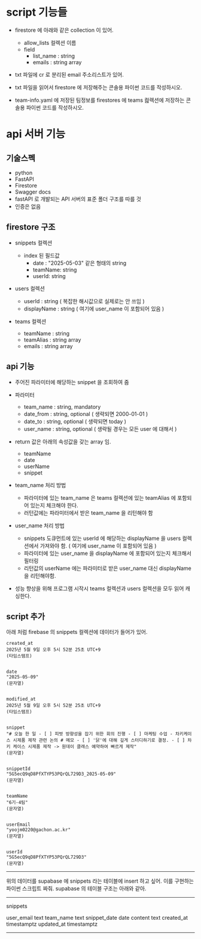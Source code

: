 # script 기능들

- firestore 에 아래와 같은 collection 이 있어.

  - allow_lists 컬렉션 이름
  - field
    - list_name : string
    - emails : string array

- txt 파일에 cr 로 분리된 email 주소리스트가 있어.

- txt 파일을 읽어서 firestore 에 저장해주는 콘솔용 파이썬 코드를 작성하시오.

- team-info.yaml 에 저장된 팀정보를 firestores 에 teams 컲렉션에 저장하는 콘솔용 파이썬 코드를 작성하시오.

# api 서버 기능

## 기술스펙

- python
- FastAPI
- Firestore
- Swagger docs
- fastAPI 로 개발되는 API 서버의 표준 폴더 구조를 따를 것
- 인증은 없음

## firestore 구조

- snippets 컬렉션

  - index 된 필드값
    - date : "2025-05-03" 같은 형태의 string
    - teamName: string
    - userId: string

- users 컬렉션

  - userId : string ( 복잡한 해시값으로 실제로는 안 쓰임 )
  - displayName : string ( 여기에 user_name 이 포함되어 있음 )

- teams 컬렉션
  - teamName : string
  - teamAlias : string array
  - emails : string array

## api 기능

- 주어진 파라미터에 해당하는 snippet 을 조회하여 줌
- 파라미터

  - team_name : string, mandatory
  - date_from : string, optional ( 생략되면 2000-01-01 )
  - date_to : string, optional ( 생략되면 today )
  - user_name : string, optional ( 생략될 경우는 모든 user 에 대해서 )

- return 값은 아래의 속성값을 갖는 array 임.

  - teamName
  - date
  - userName
  - snippet

- team_name 처리 방법

  - 파라미터에 있는 team_name 은 teams 컬렉션에 있는 teamAlias 에 포함되어 있는지 체크해야 한다.
  - 러턴값에는 파라미터에서 받은 team_name 을 리턴해야 함

- user_name 처리 방법

  - snippets 도큐먼트에 있는 userId 에 해당하는 displayName 을 users 컬렉션에서 가져와야 함. ( 여기에 user_name 이 포함되어 있음 )
  - 파라미터에 있는 user_name 을 displayName 에 포함되어 있는지 체크해서 필터링
  - 리턴값의 userName 에는 파라미터로 받은 user_name 대신 displayName 을 리턴해야함.

- 성능 향상을 위해 프로그램 시작시 teams 컬렉션과 users 컬렉션을 모두 읽어 캐싱한다.

## script 추가

아래 처럼 firebase 의 snippets 컬렉션에 데이터가 들어가 있어.

```
created_at
2025년 5월 9일 오후 5시 52분 25초 UTC+9
(타임스탬프)


date
"2025-05-09"
(문자열)


modified_at
2025년 5월 9일 오후 5시 52분 25초 UTC+9
(타임스탬프)


snippet
"# 오늘 한 일 - [ ] 피벗 방향성을 잡기 위한 회의 진행 - [ ] 마케팅 수업 - 차키케이스 시제품 제작 관련 논의 # 메모 - [ ] '닭'에 대해 깊게 스터디하기로 결정. - [ ] 차키 케이스 시제품 제작 -> 원데이 클래스 예약하여 빠르게 제작"
(문자열)


snippetId
"5G5ecQ9qD8PfXTYP53PQrQL729D3_2025-05-09"
(문자열)


teamName
"6기-4팀"
(문자열)


userEmail
"yoojm0220@gachon.ac.kr"
(문자열)


userId
"5G5ecQ9qD8PfXTYP53PQrQL729D3"
(문자열)
```

---

위의 데이터를 supabase 에 snippets 라는 테이블에 insert 하고 싶어. 이를 구현하는 파이썬 스크립트 짜줘. supabase 의 테이블 구조는 아래와 같아.

---

snippets

user_email text
team_name text
snippet_date date
content text
created_at timestamptz
updated_at timestamptz

---
